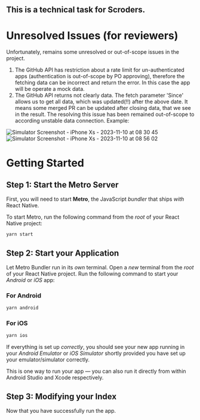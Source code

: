 ## This is a technical task for Scroders.
# Unresolved Issues (for reviewers)
Unfortunately, remains some unresolved or out-of-scope issues in the project.
1) The GitHub API has restriction about a rate limit for un-authenticated apps (authentication is out-of-scope by PO approving), therefore the fetching data can be incorrect and return the error. In this case the app will be operate a mock data.
2) The GitHub API returns not clearly data. The fetch parameter 'Since' allows us to get all data, which was updated(!!) after the above date. It means some merged PR can be updated after closing data, that we see in the result. The resolving this issue has been remained out-of-scope to according unstable data connection. Example:
   
![Simulator Screenshot - iPhone Xs - 2023-11-10 at 08 30 45](https://github.com/sinkevichdenis/technical_exercise/assets/43539138/cdeefda5-1fe7-4990-bd83-d2b6466b3fdb)
![Simulator Screenshot - iPhone Xs - 2023-11-10 at 08 56 02](https://github.com/sinkevichdenis/technical_exercise/assets/43539138/1e81ea98-79d2-4e02-afc4-ef4fbc44ec34)

# Getting Started

## Step 1: Start the Metro Server

First, you will need to start **Metro**, the JavaScript _bundler_ that ships _with_ React Native.

To start Metro, run the following command from the _root_ of your React Native project:

```bash
yarn start
```

## Step 2: Start your Application

Let Metro Bundler run in its _own_ terminal. Open a _new_ terminal from the _root_ of your React Native project. Run the following command to start your _Android_ or _iOS_ app:

### For Android

```bash
yarn android
```

### For iOS

```bash
yarn ios
```

If everything is set up _correctly_, you should see your new app running in your _Android Emulator_ or _iOS Simulator_ shortly provided you have set up your emulator/simulator correctly.

This is one way to run your app — you can also run it directly from within Android Studio and Xcode respectively.

## Step 3: Modifying your Index

Now that you have successfully run the app.
